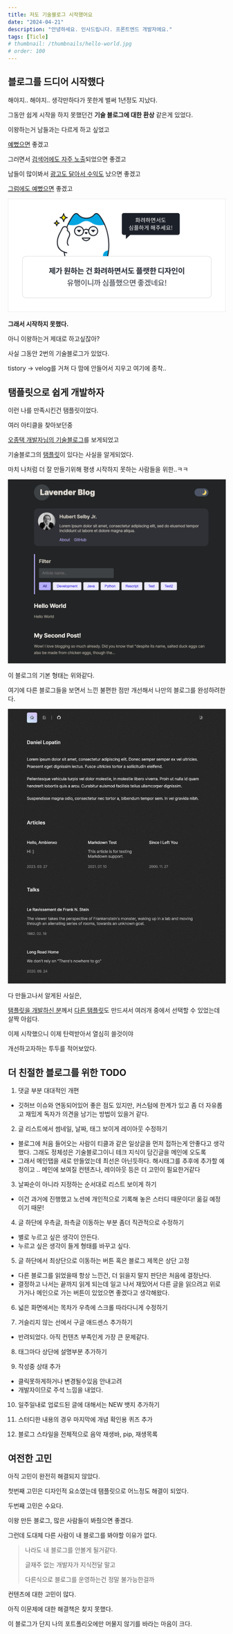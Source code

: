 ```yaml
---
title: 저도 기술블로그 시작했어요
date: "2024-04-21"
description: "안녕하세요. 인사드립니다. 프론트엔드 개발자에요."
tags: [Ticle]
# thumbnail: /thumbnails/hello-world.jpg
# order: 100
---
```


## 블로그를 드디어 시작했다

해야지.. 해야지.. 생각만하다가 못한게 벌써 1년정도 지났다.

그동안 쉽게 시작을 하지 못했던건 **기술 블로그에 대한 환상** 같은게 있었다.

이왕하는거 남들과는 다르게 하고 싶었고

<u>예뻤으면</u> 좋겠고

그러면서 <u>검색어에도 자주 노출</u>되었으면 좋겠고

남들이 많이봐서 <u>광고도 달아서 수익도</u> 났으면 좋겠고

<u>그럼에도 예뻤으면</u> 좋겠고

<img src="./img/24-04-21-1.png" alt="Requirements"/>

**그래서 시작하지 못했다.**

아니 이왕하는거 제대로 하고싶잖아?

사실 그동안 2번의 기술블로그가 있었다.

tistory -> velog를 거쳐 다 맘에 안들어서 지우고 여기에 종착..

## 탬플릿으로 쉽게 개발하자

이런 나를 만족시킨건 탬플릿이었다.

여러 아티클을 찾아보던중

[오종택 개발자님의 기술블로그](https://saengmotmi.netlify.app/)를 보게되었고

기술블로그의 [탬플릿](https://gatsby-starter-lavender.vercel.app)이 있다는 사실을 알게되었다.

마치 나처럼 더 잘 만들기위해 평생 시작하지 못하는 사람들을 위한..ㅋㅋ

<img src="./img/24-04-21-2.png" alt="Lavender blog template"/>

이 블로그의 기본 형태는 위와같다.

여기에 다른 블로그들을 보면서 느낀 불편한 점만 개선해서 나만의 블로그를 완성하려한다.

<img src="./img/24-04-21-3.png" alt="Ambienxo blog template"/>

다 만들고나서 알게된 사실은,

[탬플릿을 개발하신 분](https://github.com/blurfx)께서 [다른 탬플릿](https://ambienxo.vercel.app)도 만드셔서 여러개 중에서 선택할 수 있었는데 살짝 아쉽다.

이제 시작했으니 이제 탄력받아서 열심히 쓸것이야

개선하고자하는 투두를 적어보았다.

## 더 친절한 블로그를 위한 TODO

1. 댓글 부분 대대적인 개편

- 깃허브 이슈와 연동되어있어 좋은 점도 있지만, 커스텀에 한계가 있고 좀 더 자유롭고 재밌게 독자가 의견을 남기는 방법이 있을거 같다.

2. 글 리스트에서 썸네일, 날짜, 태그 보이게 레이아웃 수정하기

- 블로그에 처음 들어오는 사람이 티클과 같은 일상글을 먼저 접하는게 안좋다고 생각했다. 그래도 정체성은 기술블로그이니 테크 지식이 담긴글을 메인에 오도록
- 그래서 메인탭을 새로 만들었는데 최선은 아닌듯하다. 해시태그를 추후에 추가할 예정이고 .. 메인에 보여질 컨텐츠나, 레이아웃 등은 더 고민이 필요한거같다

3. 날짜순이 아니라 지정하는 순서대로 리스트 보이게 하기

- 이건 과거에 진행했고 노션에 개인적으로 기록해 놓은 스터디 때문이다! 옮길 예정이기 때문!

4. 글 하단에 우측글, 좌측글 이동하는 부분 좀더 직관적으로 수정하기

- 별로 누르고 싶은 생각이 안든다.
- 누르고 싶은 생각이 들게 형태를 바꾸고 싶다.

5. 글 하단에서 최상단으로 이동하는 버튼 혹은 블로그 제목은 상단 고정

- 다른 블로그를 읽었을때 항상 느낀건, 더 읽을지 말지 판단은 처음에 결정난다.
- 결정하고 나서는 끝까지 읽게 되는데 일고 나서 재밌어서 다른 글을 읽으려고 위로가거나 메인으로 가는 버튼이 있었으면 좋겠다고 생각해왔다.

6. 넓은 화면에서는 목차가 우측에 스크롤 따라다니게 수정하기

7. 거슬리지 않는 선에서 구글 애드센스 추가하기

- 반려되었다. 아직 컨텐츠 부족인게 가장 큰 문제같다.

8. 태그마다 상단에 설명부분 추가하기

9. 작성중 상태 추가

- 클릭못하게하거나 변경될수있음 안내고려
- 개발자이므로 주석 느낌을 내었다.

10. 일주일내로 업로드된 글에 대해서는 NEW 뱃지 추가하기

11. 스터디한 내용의 경우 마지막에 개념 확인용 퀴즈 추가

12. 블로그 스타일을 전체적으로 음악 재생바, pip, 재생목록

## 여전한 고민

아직 고민이 완전히 해결되지 않았다.

첫번째 고민은 디자인적 요소였는데 탬플릿으로 어느정도 해결이 되었다.

두번째 고민은 수요다.

이왕 만든 블로그, 많은 사람들이 봐줬으면 좋겠다.

그런데 도대체 다른 사람이 내 블로그를 봐야할 이유가 없다.

> 나라도 내 블로그를 안볼게 될거같다.
>
> 글재주 없는 개발자가 지식전달 말고
>
> 다른식으로 블로그를 운영하는건 정말 불가능한걸까

컨텐츠에 대한 고민이 많다.

아직 이문제에 대한 해결책은 찾지 못했다.

이 블로그가 단지 나의 포트폴리오에만 머물지 않기를 바라는 마음이 크다.
